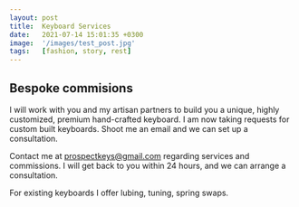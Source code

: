 ```yaml
---
layout: post
title:  Keyboard Services
date:   2021-07-14 15:01:35 +0300
image:  '/images/test_post.jpg'
tags:   [fashion, story, rest]
---
```


## Bespoke commisions

I will work with you and my artisan partners to build you a unique, highly customized, 
premium hand-crafted keyboard. I am now taking requests for custom built keyboards. Shoot me an email and we can set up a consultation.

Contact me at <a href="mailto: prospectkeys@gmail.com">prospectkeys@gmail.com</a> regarding services and commissions. I will get back to you within 24 hours, and we can arrange a consultation.

For existing keyboards I offer lubing, tuning, spring swaps.